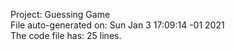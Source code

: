 Project: Guessing Game   
File auto-generated on: Sun Jan  3 17:09:14 -01 2021   
The code file has:       25 lines.   
